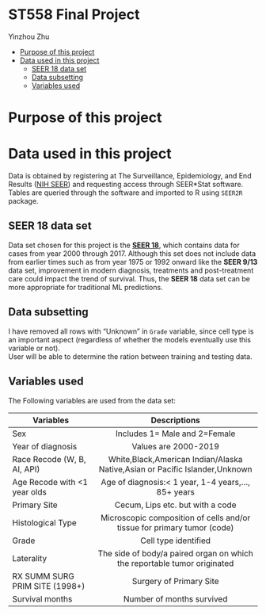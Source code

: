 ST558 Final Project
================
Yinzhou Zhu

  - [Purpose of this project](#purpose-of-this-project)
  - [Data used in this project](#data-used-in-this-project)
      - [SEER 18 data set](#seer-18-data-set)
      - [Data subsetting](#data-subsetting)
      - [Variables used](#variables-used)

# Purpose of this project

# Data used in this project

Data is obtained by registering at The Surveillance, Epidemiology, and
End Results ([NIH SEER](https://seer.cancer.gov/data/access.html)) and
requesting access through SEER\*Stat software. Tables are queried
through the software and imported to R using `SEER2R` package.

## SEER 18 data set

Data set chosen for this project is the
[**SEER 18**](https://seer.cancer.gov/registries/terms.html), which
contains data for cases from year 2000 through 2017. Although this set
does not include data from earlier times such as from year 1975 or 1992
onward like the **SEER 9/13** data set, improvement in modern diagnosis,
treatments and post-treatment care could impact the trend of survival.
Thus, the **SEER 18** data set can be more appropriate for traditional
ML predictions.

## Data subsetting

I have removed all rows with “Unknown” in `Grade` variable, since cell
type is an important aspect (regardless of whether the models eventually
use this variable or not).  
User will be able to determine the ration between training and testing
data.

## Variables used

The Following variables are used from the data set:

| Variables                      |                                Descriptions                                 |
| ------------------------------ | :-------------------------------------------------------------------------: |
| Sex                            |                        Includes 1= Male and 2=Female                        |
| Year of diagnosis              |                            Values are 2000-2019                             |
| Race Recode (W, B, AI, API)    | White,Black,American Indian/Alaska Native,Asian or Pacific Islander,Unknown |
| Age Recode with \<1 year olds  |             Age of diagnosis:\< 1 year, 1-4 years,…, 85+ years              |
| Primary Site                   |                      Cecum, Lips etc. but with a code                       |
| Histological Type              |   Microscopic composition of cells and/or tissue for primary tumor (code)   |
| Grade                          |                            Cell type identified                             |
| Laterality                     |  The side of body/a paired organ on which the reportable tumor originated   |
| RX SUMM SURG PRIM SITE (1998+) |                           Surgery of Primary Site                           |
| Survival months                |                          Number of months survived                          |
